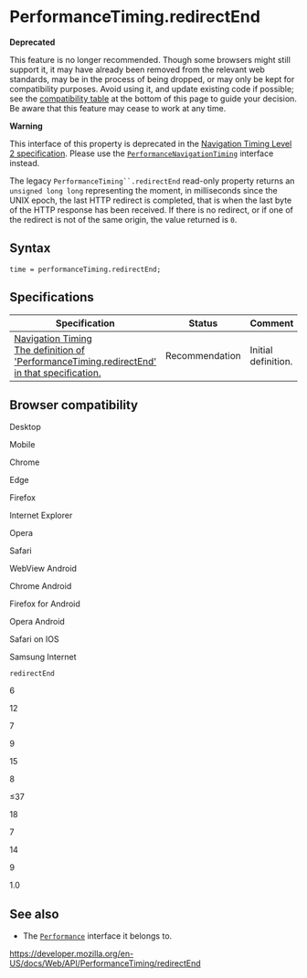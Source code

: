 # PerformanceTiming.redirectEnd

**Deprecated**

This feature is no longer recommended. Though some browsers might still support it, it may have already been removed from the relevant web standards, may be in the process of being dropped, or may only be kept for compatibility purposes. Avoid using it, and update existing code if possible; see the [compatibility table](#browser_compatibility) at the bottom of this page to guide your decision. Be aware that this feature may cease to work at any time.

**Warning**

This interface of this property is deprecated in the [Navigation Timing Level 2 specification](https://w3c.github.io/navigation-timing/#obsolete). Please use the [`PerformanceNavigationTiming`](../performancenavigationtiming) interface instead.

The legacy ` PerformanceTiming``.redirectEnd ` read-only property returns an `unsigned long long` representing the moment, in milliseconds since the UNIX epoch, the last HTTP redirect is completed, that is when the last byte of the HTTP response has been received. If there is no redirect, or if one of the redirect is not of the same origin, the value returned is `0`.

## Syntax

    time = performanceTiming.redirectEnd;

## Specifications

<table><thead><tr class="header"><th>Specification</th><th>Status</th><th>Comment</th></tr></thead><tbody><tr class="odd"><td><a href="https://www.w3.org/TR/navigation-timing/#dom-performancetiming-redirectend">Navigation Timing<br />
<span class="small">The definition of 'PerformanceTiming.redirectEnd' in that specification.</span></a></td><td><span class="spec-rec">Recommendation</span></td><td>Initial definition.</td></tr></tbody></table>

## Browser compatibility

Desktop

Mobile

Chrome

Edge

Firefox

Internet Explorer

Opera

Safari

WebView Android

Chrome Android

Firefox for Android

Opera Android

Safari on IOS

Samsung Internet

`redirectEnd`

6

12

7

9

15

8

≤37

18

7

14

9

1.0

## See also

- The [`Performance`](../performance) interface it belongs to.

<a href="https://developer.mozilla.org/en-US/docs/Web/API/PerformanceTiming/redirectEnd" class="_attribution-link">https://developer.mozilla.org/en-US/docs/Web/API/PerformanceTiming/redirectEnd</a>
